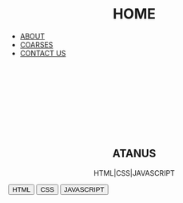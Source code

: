 <!DOCTYPE html>
<html>
<link rel="stylesheet" type="text/css" href="style.css">
<head>
	<title>HOME</title>
</head>
<body>
	<h1><center>HOME</center></h1>
	<div class="main">
		<ul>
			<li><a href="#">ABOUT</a></li>
			<li><a href="#">COARSES</a></li>
			<li><a href="#">CONTACT US</a></li>
		</ul>
	</div>
	<br>
	<br>
	<br>
	<br>
	<br>
	<br>
	<br>
	<br>
	<h2><center>ATANUS</center></h2>
	<p><center>HTML|CSS|JAVASCRIPT</center></p>
	<button id="buttonhtml">HTML</button>
	<button id="buttoncss">CSS</button>
	<button id="buttonjavascript">JAVASCRIPT</button>
</body>
</html>